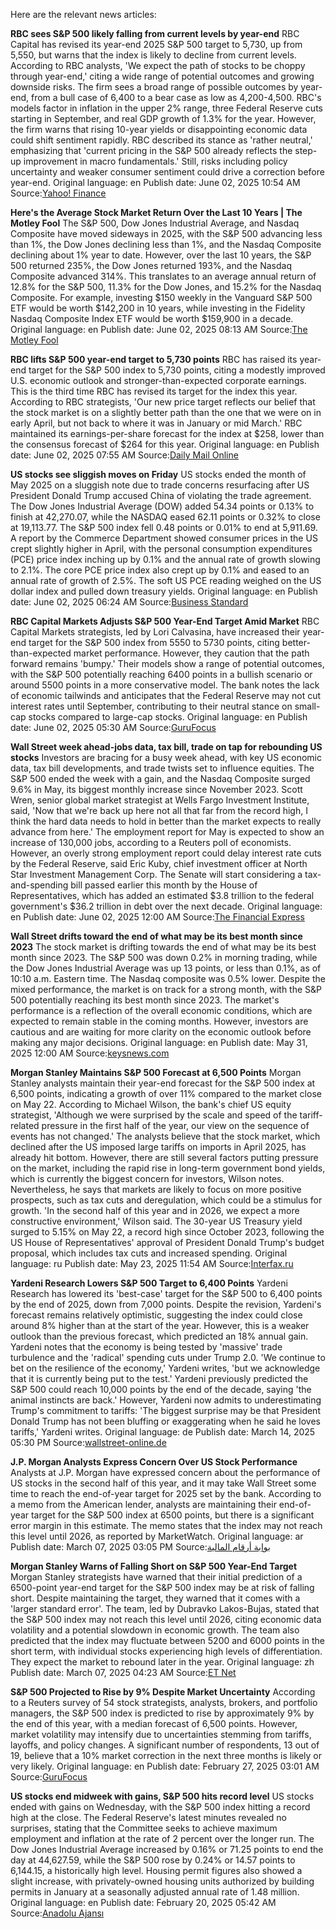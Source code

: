 Here are the relevant news articles:

**RBC sees S&P 500 likely falling from current levels by year-end**
RBC Capital has revised its year-end 2025 S&P 500 target to 5,730, up from 5,550, but warns that the index is likely to decline from current levels. According to RBC analysts, 'We expect the path of stocks to be choppy through year-end,' citing a wide range of potential outcomes and growing downside risks. The firm sees a broad range of possible outcomes by year-end, from a bull case of 6,400 to a bear case as low as 4,200-4,500. RBC's models factor in inflation in the upper 2% range, three Federal Reserve cuts starting in September, and real GDP growth of 1.3% for the year. However, the firm warns that rising 10-year yields or disappointing economic data could shift sentiment rapidly. RBC described its stance as 'rather neutral,' emphasizing that 'current pricing in the S&P 500 already reflects the step-up improvement in macro fundamentals.' Still, risks including policy uncertainty and weaker consumer sentiment could drive a correction before year-end.
Original language: en
Publish date: June 02, 2025 10:54 AM
Source:[Yahoo! Finance](https://finance.yahoo.com/news/rbc-sees-p-500-likely-105400708.html)

**Here's the Average Stock Market Return Over the Last 10 Years | The Motley Fool**
The S&P 500, Dow Jones Industrial Average, and Nasdaq Composite have moved sideways in 2025, with the S&P 500 advancing less than 1%, the Dow Jones declining less than 1%, and the Nasdaq Composite declining about 1% year to date. However, over the last 10 years, the S&P 500 returned 235%, the Dow Jones returned 193%, and the Nasdaq Composite advanced 314%. This translates to an average annual return of 12.8% for the S&P 500, 11.3% for the Dow Jones, and 15.2% for the Nasdaq Composite. For example, investing $150 weekly in the Vanguard S&P 500 ETF would be worth $142,200 in 10 years, while investing in the Fidelity Nasdaq Composite Index ETF would be worth $159,900 in a decade.
Original language: en
Publish date: June 02, 2025 08:13 AM
Source:[The Motley Fool](https://www.fool.com/investing/2025/06/02/the-average-stock-market-return-over-last-10-years/)

**RBC lifts S&P 500 year-end target to 5,730 points**
RBC has raised its year-end target for the S&amp;P 500 index to 5,730 points, citing a modestly improved U.S. economic outlook and stronger-than-expected corporate earnings. This is the third time RBC has revised its target for the index this year. According to RBC strategists, 'Our new price target reflects our belief that the stock market is on a slightly better path than the one that we were on in early April, but not back to where it was in January or mid March.' RBC maintained its earnings-per-share forecast for the index at $258, lower than the consensus forecast of $264 for this year.
Original language: en
Publish date: June 02, 2025 07:55 AM
Source:[Daily Mail Online](https://www.dailymail.co.uk/wires/reuters/article-14771513/RBC-lifts-S-P-500-year-end-target-5-730-points.html)

**US stocks see sliggish moves on Friday**
US stocks ended the month of May 2025 on a sluggish note due to trade concerns resurfacing after US President Donald Trump accused China of violating the trade agreement. The Dow Jones Industrial Average (DOW) added 54.34 points or 0.13% to finish at 42,270.07, while the NASDAQ eased 62.11 points or 0.32% to close at 19,113.77. The S&P 500 index fell 0.48 points or 0.01% to end at 5,911.69. A report by the Commerce Department showed consumer prices in the US crept slightly higher in April, with the personal consumption expenditures (PCE) price index inching up by 0.1% and the annual rate of growth slowing to 2.1%. The core PCE price index also crept up by 0.1% and eased to an annual rate of growth of 2.5%. The soft US PCE reading weighed on the US dollar index and pulled down treasury yields.
Original language: en
Publish date: June 02, 2025 06:24 AM
Source:[Business Standard](https://www.business-standard.com/markets/capital-market-news/us-stocks-see-sliggish-moves-on-friday-125060200690_1.html)

**RBC Capital Markets Adjusts S&P 500 Year-End Target Amid Market**
RBC Capital Markets strategists, led by Lori Calvasina, have increased their year-end target for the S&P 500 index from 5550 to 5730 points, citing better-than-expected market performance. However, they caution that the path forward remains 'bumpy.' Their models show a range of potential outcomes, with the S&P 500 potentially reaching 6400 points in a bullish scenario or around 5500 points in a more conservative model. The bank notes the lack of economic tailwinds and anticipates that the Federal Reserve may not cut interest rates until September, contributing to their neutral stance on small-cap stocks compared to large-cap stocks.
Original language: en
Publish date: June 02, 2025 05:30 AM
Source:[GuruFocus](https://www.gurufocus.com/news/2900360/rbc-capital-markets-adjusts-sp-500-yearend-target-amid-market-uncertainty)

**Wall Street week ahead-jobs data, tax bill, trade on tap for rebounding US stocks**
Investors are bracing for a busy week ahead, with key US economic data, tax bill developments, and trade twists set to influence equities. The S&P 500 ended the week with a gain, and the Nasdaq Composite surged 9.6% in May, its biggest monthly increase since November 2023. Scott Wren, senior global market strategist at Wells Fargo Investment Institute, said, 'Now that we're back up here not all that far from the record high, I think the hard data needs to hold in better than the market expects to really advance from here.' The employment report for May is expected to show an increase of 130,000 jobs, according to a Reuters poll of economists. However, an overly strong employment report could delay interest rate cuts by the Federal Reserve, said Eric Kuby, chief investment officer at North Star Investment Management Corp. The Senate will start considering a tax-and-spending bill passed earlier this month by the House of Representatives, which has added an estimated $3.8 trillion to the federal government's $36.2 trillion in debt over the next decade.
Original language: en
Publish date: June 02, 2025 12:00 AM
Source:[The Financial Express](https://www.financialexpress.com/market/wall-street-week-ahead-jobs-data-tax-bill-trade-on-tap-for-rebounding-us-stocks-3865007/)

**Wall Street drifts toward the end of what may be its best month since 2023**
The stock market is drifting towards the end of what may be its best month since 2023. The S&P 500 was down 0.2% in morning trading, while the Dow Jones Industrial Average was up 13 points, or less than 0.1%, as of 10:10 a.m. Eastern time. The Nasdaq composite was 0.5% lower. Despite the mixed performance, the market is on track for a strong month, with the S&P 500 potentially reaching its best month since 2023. The market's performance is a reflection of the overall economic conditions, which are expected to remain stable in the coming months. However, investors are cautious and are waiting for more clarity on the economic outlook before making any major decisions.
Original language: en
Publish date: May 31, 2025 12:00 AM
Source:[keysnews.com](https://www.keysnews.com/ap/business/wall-street-drifts-toward-the-end-of-what-may-be-its-best-month-since-2023/article_6cf4a653-88ac-542f-a945-598c98b833ee.html)

**Morgan Stanley Maintains S&P 500 Forecast at 6,500 Points**
Morgan Stanley analysts maintain their year-end forecast for the S&P 500 index at 6,500 points, indicating a growth of over 11% compared to the market close on May 22. According to Michael Wilson, the bank's chief US equity strategist, 'Although we were surprised by the scale and speed of the tariff-related pressure in the first half of the year, our view on the sequence of events has not changed.' The analysts believe that the stock market, which declined after the US imposed large tariffs on imports in April 2025, has already hit bottom. However, there are still several factors putting pressure on the market, including the rapid rise in long-term government bond yields, which is currently the biggest concern for investors, Wilson notes. Nevertheless, he says that markets are likely to focus on more positive prospects, such as tax cuts and deregulation, which could be a stimulus for growth. 'In the second half of this year and in 2026, we expect a more constructive environment,' Wilson said. The 30-year US Treasury yield surged to 5.15% on May 22, a record high since October 2023, following the US House of Representatives' approval of President Donald Trump's budget proposal, which includes tax cuts and increased spending.
Original language: ru
Publish date: May 23, 2025 11:54 AM
Source:[Interfax.ru](https://www.interfax.ru/business/1027393)

**Yardeni Research Lowers S&P 500 Target to 6,400 Points**
Yardeni Research has lowered its 'best-case' target for the S&P 500 to 6,400 points by the end of 2025, down from 7,000 points. Despite the revision, Yardeni's forecast remains relatively optimistic, suggesting the index could close around 8% higher than at the start of the year. However, this is a weaker outlook than the previous forecast, which predicted an 18% annual gain. Yardeni notes that the economy is being tested by 'massive' trade turbulence and the 'radical' spending cuts under Trump 2.0. 'We continue to bet on the resilience of the economy,' Yardeni writes, 'but we acknowledge that it is currently being put to the test.' Yardeni previously predicted the S&P 500 could reach 10,000 points by the end of the decade, saying 'the animal instincts are back.' However, Yardeni now admits to underestimating Trump's commitment to tariffs: 'The biggest surprise may be that President Donald Trump has not been bluffing or exaggerating when he said he loves tariffs,' Yardeni writes.
Original language: de
Publish date: March 14, 2025 05:30 PM
Source:[wallstreet-online.de](https://www.wallstreet-online.de/nachricht/19112865-kursziel-gesenkt-s-p-500-yardeni-research-sieht)

**J.P. Morgan Analysts Express Concern Over US Stock Performance**
Analysts at J.P. Morgan have expressed concern about the performance of US stocks in the second half of this year, and it may take Wall Street some time to reach the end-of-year target for 2025 set by the bank. According to a memo from the American lender, analysts are maintaining their end-of-year target for the S&P 500 index at 6500 points, but there is a significant error margin in this estimate. The memo states that the index may not reach this level until 2026, as reported by MarketWatch.
Original language: ar
Publish date: March 07, 2025 03:05 PM
Source:[بوابة أرقام المالية](https://www.argaam.com/ar/article/articledetail/id/1795649)

**Morgan Stanley Warns of Falling Short on S&P 500 Year-End Target**
Morgan Stanley strategists have warned that their initial prediction of a 6500-point year-end target for the S&P 500 index may be at risk of falling short. Despite maintaining the target, they warned that it comes with a 'larger standard error'. The team, led by Dubravko Lakos-Bujas, stated that the S&P 500 index may not reach this level until 2026, citing economic data volatility and a potential slowdown in economic growth. The team also predicted that the index may fluctuate between 5200 and 6000 points in the short term, with individual stocks experiencing high levels of differentiation. They expect the market to rebound later in the year.
Original language: zh
Publish date: March 07, 2025 04:23 AM
Source:[ET Net](https://www.etnet.com.hk/www/tc/news/home_categorized_news_detail.php?newsid=ETN350307936)

**S&P 500 Projected to Rise by 9% Despite Market Uncertainty**
According to a Reuters survey of 54 stock strategists, analysts, brokers, and portfolio managers, the S&P 500 index is predicted to rise by approximately 9% by the end of this year, with a median forecast of 6,500 points. However, market volatility may intensify due to uncertainties stemming from tariffs, layoffs, and policy changes. A significant number of respondents, 13 out of 19, believe that a 10% market correction in the next three months is likely or very likely.
Original language: en
Publish date: February 27, 2025 03:01 AM
Source:[GuruFocus](https://www.gurufocus.com/news/2717780/sp-500-projected-to-rise-by-9-despite-market-uncertainty)

**US stocks end midweek with gains, S&P 500 hits record level**
US stocks ended with gains on Wednesday, with the S&P 500 index hitting a record high at the close. The Federal Reserve's latest minutes revealed no surprises, stating that the Committee seeks to achieve maximum employment and inflation at the rate of 2 percent over the longer run. The Dow Jones Industrial Average increased by 0.16% or 71.25 points to end the day at 44,627.59, while the S&P 500 rose by 0.24% or 14.57 points to 6,144.15, a historically high level. Housing permit figures also showed a slight increase, with privately-owned housing units authorized by building permits in January at a seasonally adjusted annual rate of 1.48 million.
Original language: en
Publish date: February 20, 2025 05:42 AM
Source:[Anadolu Ajansı](https://www.aa.com.tr/en/economy/us-stocks-end-midweek-with-gains-sp-500-hits-record-level/3487397)

